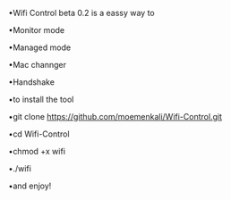 •Wifi Control beta 0.2 is a eassy way to 

•Monitor mode

•Managed mode

•Mac channger   

•Handshake                           

•to install the tool 

•git clone https://github.com/moemenkali/Wifi-Control.git

•cd Wifi-Control

•chmod +x wifi

•./wifi

•and enjoy!


